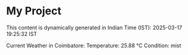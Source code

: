 # My Project

This content is dynamically generated in Indian Time (IST): 2025-03-17 19:25:32 IST


Current Weather in Coimbatore:
Temperature: 25.88 °C
Condition: mist
